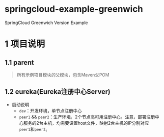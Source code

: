 # springcloud-example-greenwich
SpringCloud Greenwich Version Example

# 1 项目说明

## 1.1 parent

>所有示例项目模块的父模块，包含Maven父POM

## 1.2 eureka(Eureka注册中心Server)

- 启动说明
  - `dev`：开发环境，单节点注册中心
  - `peer1` && `peer2`：生产环境，2个节点高可用注册中心。注意，部署注册中心服务的2台主机，均需要设置host文件，映射2台主机的IP分别对应`peer1`和`peer2`。

